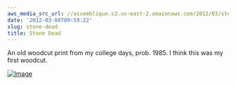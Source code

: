 ```yaml
---
aws_media_src_url: //assemblique.s3.us-east-2.amazonaws.com/2012/03/stonedead-woodcut.jpg
date: '2012-03-08T09:59:22'
slug: stone-dead
title: Stone Dead
---
```


 An old woodcut print from my college days, prob. 1985. I think this was my first woodcut.

 [![Image](//assemblique.s3.us-east-2.amazonaws.com/2012/03/stonedead-woodcut.jpg?w=487)](//assemblique.s3.us-east-2.amazonaws.com/2012/03/stonedead-woodcut.jpg)